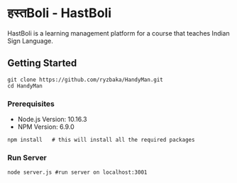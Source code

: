 # हस्तBoli - HastBoli
HastBoli is a learning management platform for a course that teaches Indian Sign Language.
## Getting Started

```
git clone https://github.com/ryzbaka/HandyMan.git
cd HandyMan
```
### Prerequisites
* Node.js Version: 10.16.3
* NPM Version: 6.9.0
```
npm install   # this will install all the required packages
```
### Run Server
```
node server.js #run server on localhost:3001
```
